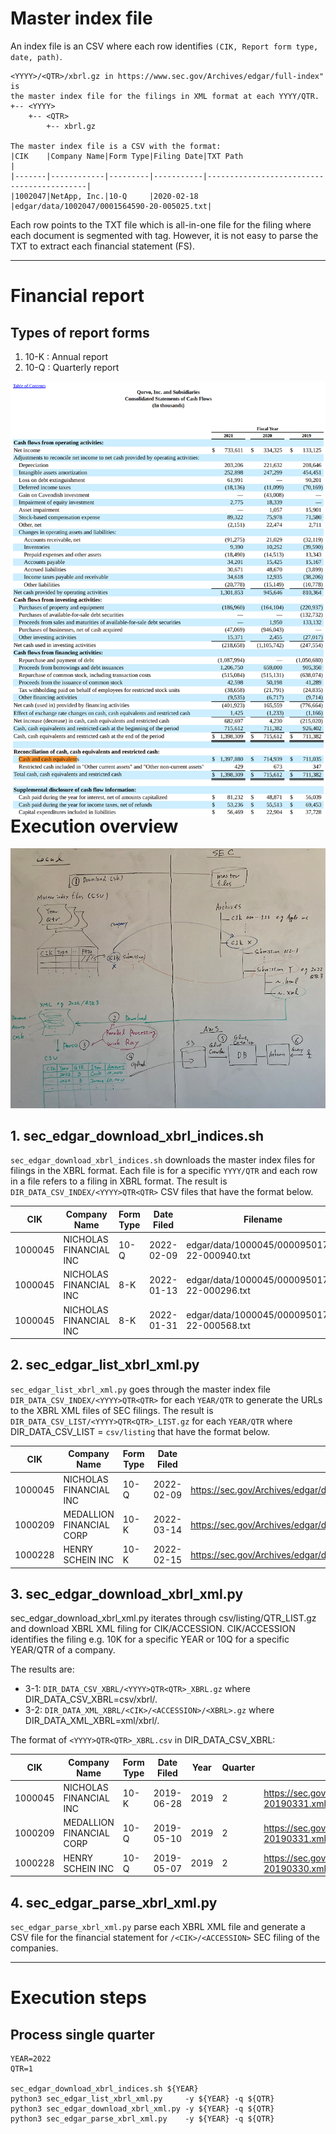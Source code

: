 # Master index file

An index file is an CSV where each row identifies ```(CIK, Report form type, date, path)```.

```
<YYYY>/<QTR>/xbrl.gz in https://www.sec.gov/Archives/edgar/full-index" is
the master index file for the filings in XML format at each YYYY/QTR.
+-- <YYYY>
    +-- <QTR>
        +-- xbrl.gz

The master index file is a CSV with the format:
|CIK    |Company Name|Form Type|Filing Date|TXT Path                                   |
|-------|------------|---------|-----------|-------------------------------------------|
|1002047|NetApp, Inc.|10-Q     |2020-02-18 |edgar/data/1002047/0001564590-20-005025.txt|
```
Each row points to the TXT file which is all-in-one file for the filing where
each document is segmented with <DOCUMENT> tag. However, it is not easy to
parse the TXT to extract each financial statement (FS).

---

# Financial report

## Types of report forms

1. 10-K : Annual report
2. 10-Q : Quarterly report

<img src="../image/edgar_qorvo_2020_10K_CF.png" align="left" width="800"/>
<br>

---
# Execution overview

<img src=../image/flow.png/>

## 1. sec_edgar_download_xbrl_indices.sh

```sec_edgar_download_xbrl_indices.sh``` downloads the master index files for filings in the XBRL format. 
Each file is for a specific ```YYYY/QTR``` and each row in a file refers to a filing in XBRL format.
The result is ```DIR_DATA_CSV_INDEX/<YYYY>QTR<QTR>``` CSV files that have the format below.

| CIK     | Company Name           | Form Type | Date Filed | Filename                                    |
|---------|------------------------|-----------|------------|---------------------------------------------|
| 1000045 | NICHOLAS FINANCIAL INC | 10-Q      | 2022-02-09 | edgar/data/1000045/0000950170-22-000940.txt |
| 1000045 | NICHOLAS FINANCIAL INC | 8-K       | 2022-01-13 | edgar/data/1000045/0000950170-22-000296.txt |
| 1000045 | NICHOLAS FINANCIAL INC | 8-K       | 2022-01-31 | edgar/data/1000045/0000950170-22-000568.txt |

## 2. sec_edgar_list_xbrl_xml.py

```sec_edgar_list_xbrl_xml.py``` goes through the master index file ```DIR_DATA_CSV_INDEX/<YYYY>QTR<QTR>``` 
for each ```YEAR/QTR``` to generate the URLs to the XBRL XML files of SEC filings.
The result is ```DIR_DATA_CSV_LIST/<YYYY>QTR<QTR>_LIST.gz``` for each ```YEAR/QTR``` where DIR_DATA_CSV_LIST 
= ```csv/listing``` that have the format below.

| CIK     | Company Name             | Form Type | Date Filed | Filename                                                                                   |
|---------|--------------------------|-----------|------------|--------------------------------------------------------------------------------------------|
| 1000045 | NICHOLAS FINANCIAL INC   | 10-Q      | 2022-02-09 | https://sec.gov/Archives/edgar/data/1000045/000095017022000940/nick-20211231_htm.xml       |
| 1000209 | MEDALLION FINANCIAL CORP | 10-K      | 2022-03-14 | https://sec.gov/Archives/edgar/data/1000209/000095017022003603/mfin-20211231_htm.xml       |
| 1000228 | HENRY SCHEIN INC         | 10-K      | 2022-02-15 | https://sec.gov/Archives/edgar/data/1000228/000100022822000016/hsicform10k20211225_htm.xml |

## 3. sec_edgar_download_xbrl_xml.py
sec_edgar_download_xbrl_xml.py iterates through csv/listing/<YYYY>QTR<QTR>_LIST.gz and download XBRL XML 
filing for CIK/ACCESSION. CIK/ACCESSION identifies the filing e.g. 10K for a specific YEAR or 10Q for a 
specific YEAR/QTR of a company. 

The results are:

* 3-1: ```DIR_DATA_CSV_XBRL/<YYYY>QTR<QTR>_XBRL.gz``` where DIR_DATA_CSV_XBRL=csv/xbrl/.
* 3-2: ```DIR_DATA_XML_XBRL/<CIK>/<ACCESSION>/<XBRL>.gz``` where DIR_DATA_XML_XBRL=xml/xbrl/.

The format of ```<YYYY>QTR<QTR>_XBRL.csv``` in DIR_DATA_CSV_XBRL:

| CIK     | Company Name             | Form Type | Date Filed | Year | Quarter | Filename                                                                         | Filepath                                        |
|---------|--------------------------|-----------|------------|------|---------|----------------------------------------------------------------------------------|-------------------------------------------------|
| 1000045 | NICHOLAS FINANCIAL INC   | 10-K      | 2019-06-28 | 2019 | 2       | https://sec.gov/Archives/edgar/data/1000045/000156459019023956/nick-20190331.xml | 1000045/000156459019023956/nick-20190331.xml.gz |
| 1000209 | MEDALLION FINANCIAL CORP | 10-Q      | 2019-05-10 | 2019 | 2       | https://sec.gov/Archives/edgar/data/1000209/000119312519144225/mfin-20190331.xml | 1000209/000119312519144225/mfin-20190331.xml.gz |
| 1000228 | HENRY SCHEIN INC         | 10-Q      | 2019-05-07 | 2019 | 2       | https://sec.gov/Archives/edgar/data/1000228/000100022819000030/hsic-20190330.xml | 1000228/000100022819000030/hsic-20190330.xml.gz |

## 4. sec_edgar_parse_xbrl_xml.py

```sec_edgar_parse_xbrl_xml.py``` parse each XBRL XML file and generate a CSV file for the financial statement 
for ```/<CIK>/<ACCESSION>``` SEC filing of the companies.

---

# Execution steps

## Process single quarter
```
YEAR=2022
QTR=1

sec_edgar_download_xbrl_indices.sh ${YEAR}
python3 sec_edgar_list_xbrl_xml.py     -y ${YEAR} -q ${QTR}
python3 sec_edgar_download_xbrl_xml.py -y ${YEAR} -q ${QTR}
python3 sec_edgar_parse_xbrl_xml.py    -y ${YEAR} -q ${QTR}
```